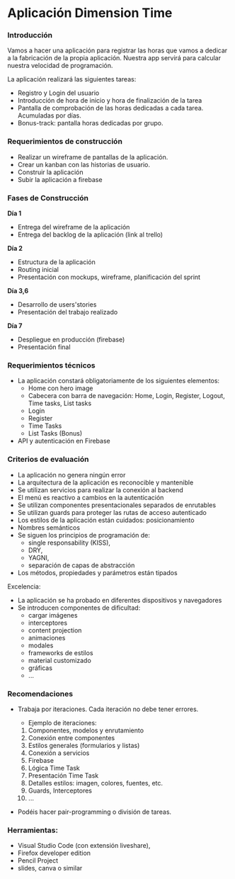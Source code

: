 # Aplicación Dimension Time

### Introducción

Vamos a hacer una aplicación para registrar las horas que vamos a dedicar a la fabricación de la propia aplicación. Nuestra app servirá para calcular nuestra velocidad de programación.

La aplicación realizará las siguientes tareas:

- Registro y Login del usuario
- Introducción de hora de inicio y hora de finalización de la tarea
- Pantalla de comprobación de las horas dedicadas a cada tarea. Acumuladas por días.
- Bonus-track: pantalla horas dedicadas por grupo.

### Requerimientos de construcción

- Realizar un wireframe de pantallas de la aplicación.
- Crear un kanban con las historias de usuario.
- Construir la aplicación
- Subir la aplicación a firebase
  
### Fases de Construcción

__Día 1__
- Entrega del wireframe de la aplicación
- Entrega del backlog de la aplicación (link al trello)

__Día 2__
- Estructura de la aplicación
- Routing inicial
- Presentación con mockups, wireframe, planificación del sprint

__Día 3,6__
- Desarrollo de users'stories
- Presentación del trabajo realizado

__Día 7__
- Despliegue en producción (firebase)
- Presentación final

### Requerimientos técnicos

- La aplicación constará obligatoriamente de los siguientes elementos:
  - Home con hero image
  - Cabecera con barra de navegación: Home, Login, Register, Logout, Time tasks, List tasks
  - Login
  - Register
  - Time Tasks
  - List Tasks (Bonus)
- API y autenticación en Firebase

### Criterios de evaluación

- La aplicación no genera ningún error
- La arquitectura de la aplicación es reconocible y mantenible
- Se utilizan servicios para realizar la conexión al backend
- El menú es reactivo a cambios en la autenticación
- Se utilizan componentes presentacionales separados de enrutables
- Se utilizan guards para proteger las rutas de acceso autenticado
- Los estilos de la aplicación están cuidados: posicionamiento
- Nombres semánticos
- Se siguen los principios de programación de:
    - single responsability (KISS),
    - DRY, 
    - YAGNI, 
    - separación de capas de abstracción
- Los métodos, propiedades y parámetros están tipados

Excelencia:
- La aplicación se ha probado en diferentes dispositivos y navegadores
- Se introducen componentes de dificultad:
  - cargar imágenes
  - interceptores
  - content projection
  - animaciones
  - modales
  - frameworks de estilos
  - material customizado
  - gráficas
  - ...
 
### Recomendaciones

- Trabaja por iteraciones. Cada iteración no debe tener errores.
  - Ejemplo de iteraciones:
  1. Componentes, modelos y enrutamiento
  2. Conexión entre componentes
  3. Estilos generales (formularios y listas)
  4. Conexión a servicios
  5. Firebase
  6. Lógica Time Task
  7. Presentación Time Task
  8. Detalles estilos: imagen, colores, fuentes, etc.
  9. Guards, Interceptores
  10. ...

- Podéis hacer pair-programming o división de tareas.

### Herramientas:

- Visual Studio Code (con extensión liveshare),
- Firefox developer edition
- Pencil Project
- slides, canva o similar

